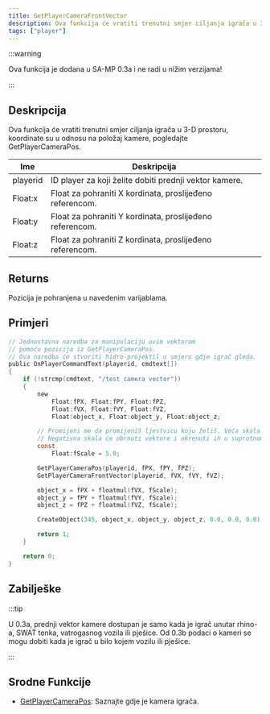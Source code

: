 ```yaml
---
title: GetPlayerCameraFrontVector
description: Ova funkcija će vratiti trenutni smjer ciljanja igrača u 3-D prostoru, koordinate su u odnosu na položaj kamere, pogledajte GetPlayerCameraPos.
tags: ["player"]
---
```


:::warning

Ova funkcija je dodana u SA-MP 0.3a i ne radi u nižim verzijama!

:::

## Deskripcija

Ova funkcija će vratiti trenutni smjer ciljanja igrača u 3-D prostoru, koordinate su u odnosu na položaj kamere, pogledajte GetPlayerCameraPos.

| Ime      | Deskripcija                                              |
| -------- | -------------------------------------------------------- |
| playerid | ID player za koji želite dobiti prednji vektor kamere.   |
| Float:x  | Float za pohraniti X kordinata, proslijeđeno referencom. |
| Float:y  | Float za pohraniti Y kordinata, proslijeđeno referencom. |
| Float:z  | Float za pohraniti Z kordinata, proslijeđeno referencom. |

## Returns

Pozicija je pohranjena u navedenim varijablama.

## Primjeri

```c
// Jednostavna naredba za manipulaciju ovim vektorom
// pomoću pozicija iz GetPlayerCameraPos.
// Ova naredba će stvoriti hidro-projektil u smjeru gdje igrač gleda.
public OnPlayerCommandText(playerid, cmdtext[])
{
    if (!strcmp(cmdtext, "/test camera vector"))
    {
        new
            Float:fPX, Float:fPY, Float:fPZ,
            Float:fVX, Float:fVY, Float:fVZ,
            Float:object_x, Float:object_y, Float:object_z;

        // Promijeni me da promijeniš ljestvicu koju želiš. Veća skala povećava udaljenost od kamere.
        // Negativna skala će obrnuti vektore i okrenuti ih u suprotnom smjeru.
        const
            Float:fScale = 5.0;

        GetPlayerCameraPos(playerid, fPX, fPY, fPZ);
        GetPlayerCameraFrontVector(playerid, fVX, fVY, fVZ);

        object_x = fPX + floatmul(fVX, fScale);
        object_y = fPY + floatmul(fVY, fScale);
        object_z = fPZ + floatmul(fVZ, fScale);

        CreateObject(345, object_x, object_y, object_z, 0.0, 0.0, 0.0);

        return 1;
    }

    return 0;
}
```

## Zabilješke

:::tip

U 0.3a, prednji vektor kamere dostupan je samo kada je igrač unutar rhino-a, SWAT tenka, vatrogasnog vozila ili pješice. Od 0.3b podaci o kameri se mogu dobiti kada je igrač u bilo kojem vozilu ili pješice.

:::

## Srodne Funkcije

- [GetPlayerCameraPos](GetPlayerCameraPos): Saznajte gdje je kamera igrača.
